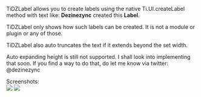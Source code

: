 TiDZLabel allows you to create labels using the native Ti.UI.createLabel method with text like: <b>Dezinezync</b> created this <b>Label</b>.

TiDZLabel only shows how such labels can be created. It is not a module or plugin or any of those.

TiDZLabel also auto truncates the text if it extends beyond the set width.

Auto expanding height is still not supported. I shall look into implementing that soon. If you find a way to do that, do let me know via twitter: @dezinezync

Screenshots:  
![](http://dezinezync.s3.amazonaws.com/github/TiDZLabel-1.png) 
![](http://dezinezync.s3.amazonaws.com/github/TiDZLabel-2.png) 